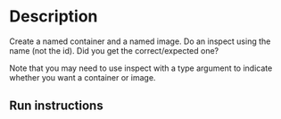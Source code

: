 # Description
Create a named container and a named image.
Do an inspect using the name (not the id).
Did you get the correct/expected one?

Note that you may need to use inspect with a type argument to indicate whether you want a container or image.


## Run instructions


